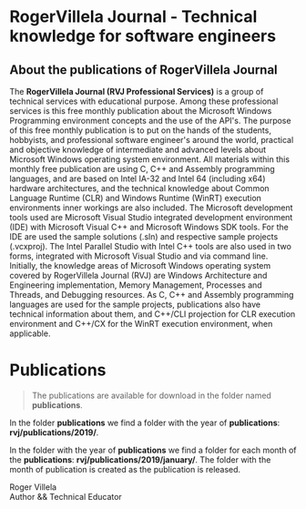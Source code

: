 # RogerVillela Journal - Technical knowledge for software engineers

## About the publications of RogerVillela Journal

The **RogerVillela Journal (RVJ Professional Services)** is a group of technical services with educational purpose. Among these professional services is this free monthly publication about the Microsoft Windows Programming environment concepts and the use of the API's. The purpose of this free monthly publication is to put on the hands of the students, hobbyists, and professional software engineer's around the world, practical and objective knowledge of intermediate and advanced levels about Microsoft Windows operating system environment. All materials within this monthly free publication are using C, C++ and Assembly programming languages, and are based on Intel IA-32 and Intel 64 (including x64) hardware architectures, and the technical knowledge about Common Language Runtime (CLR) and Windows Runtime (WinRT) execution environments inner workings are also included. The Microsoft development tools used are Microsoft Visual Studio integrated development environment (IDE) with Microsoft Visual C++ and Microsoft Windows SDK tools. For the IDE are used the sample solutions (.sln) and respective sample projects (.vcxproj). The Intel Parallel Studio with Intel C++ tools are also used in two forms, integrated with Microsoft Visual Studio and via command line. Initially, the knowledge areas of Microsoft Windows operating system covered by RogerVillela Journal (RVJ) are Windows Architecture and Engineering implementation, Memory Management, Processes and Threads, and Debugging resources. As C, C++ and Assembly programming languages are used for the sample projects, publications also have technical information about them, and C++/CLI projection for CLR execution environment and C++/CX for the WinRT execution environment, when applicable.

# Publications

> The publications are available for download in the folder named **publications**.

In the folder **publications** we find a folder with the year of **publications**: **rvj/publications/2019/**.

In the folder with the year of **publications** we find a folder for each month of the **publications**: **rvj/publications/2019/january/**. The folder with the month of publication is created as the publication is released.


Roger Villela  
Author && Technical Educator
